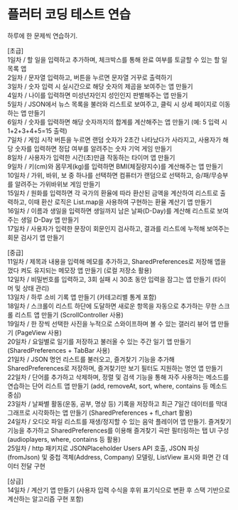 # 플러터 코딩 테스트 연습

하루에 한 문제씩 연습하기.

[초급]  
1일차 / 할 일을 입력하고 추가하며, 체크박스를 통해 완료 여부를 토글할 수 있는 할 일 목록 앱  
2일차 / 문자열 입력하고, 버튼을 누르면 문자열 거꾸로 출력하기  
3일차 / 숫자 입력 시 실시간으로 해당 숫자의 제곱을 보여주는 앱 만들기  
4일차 / 나이를 입력하면 미성년자인지 성인인지 판별해주는 앱 만들기  
5일차 / JSON에서 뉴스 목록을 불러와 리스트로 보여주고, 클릭 시 상세 페이지로 이동하는 앱 만들기  
6일차 / 숫자를 입력하면 해당 숫자까지의 합계를 계산해주는 앱 만들기 (예: 5 입력 시 1+2+3+4+5=15 출력)  
7일차 / 게임 시작 버튼을 누르면 랜덤 숫자가 2초간 나타났다가 사라지고, 사용자가 해당 숫자를 입력하면 정답 여부를 알려주는 숫자 기억 게임 만들기  
8일차 / 사용자가 입력한 시간(초)만큼 작동하는 타이머 앱 만들기  
9일차 / 키(cm)와 몸무게(kg)를 입력하면 BMI(체질량지수)를 계산해주는 앱 만들기  
10일차 / 가위, 바위, 보 중 하나를 선택하면 컴퓨터가 랜덤으로 선택하고, 승/패/무승부를 알려주는 가위바위보 게임 만들기  
15일차 / 원화를 입력하면 각 국가의 환율에 따라 환산된 금액을 계산하여 리스트로 출력하고, 이때 환산 로직은 List.map을 사용하여 구현하는 환율 계산기 앱 만들기  
16일차 / 이름과 생일을 입력하면 생일까지 남은 날짜(D-Day)를 계산해 리스트로 보여주는 생일 D-Day 앱 만들기  
17일차 / 사용자가 입력한 문장이 회문인지 검사하고, 결과를 리스트에 누적해 보여주는 회문 검사기 앱 만들기  

[중급]  
11일차 / 제목과 내용을 입력해 메모를 추가하고, SharedPreferences로 저장해 앱을 껐다 켜도 유지되는 메모장 앱 만들기 (로컬 저장소 활용)  
12일차 / 비밀번호를 입력하고, 3회 실패 시 30초 동안 입력을 잠그는 앱 만들기 (타이머 및 상태 관리)  
13일차 / 하루 소비 기록 앱 만들기 (카테고리별 통계 포함)  
18일차 / 스크롤이 리스트 하단에 도달하면 새로운 항목을 자동으로 추가하는 무한 스크롤 리스트 앱 만들기 (ScrollController 사용)  
19일차 / 한 장씩 선택한 사진을 누적으로 스와이프하며 볼 수 있는 갤러리 뷰어 앱 만들기 (PageView 사용)  
20일차 / 요일별로 일기를 저장하고 불러올 수 있는 주간 일기 앱 만들기 (SharedPreferences + TabBar 사용)  
21일차 / JSON 명언 리스트를 불러오고, 즐겨찾기 기능을 추가해 SharedPreferences로 저장하며, 즐겨찾기만 보기 필터도 지원하는 명언 앱 만들기  
22일차 / 단어를 추가하고 삭제하며, 정렬 및 검색 기능을 통해 자주 사용하는 메소드를 연습하는 단어 리스트 앱 만들기 (add, removeAt, sort, where, contains 등 메소드 중심)  
23일차 / 날짜별 활동(운동, 공부, 명상 등) 기록을 저장하고 최근 7일간 데이터를 막대그래프로 시각화하는 앱 만들기 (SharedPreferences + fl_chart 활용)  
24일차 / 오디오 파일 리스트를 재생/정지할 수 있는 음악 플레이어 앱 만들기. 즐겨찾기 기능을 추가하고 SharedPreferences를 이용해 즐겨찾기 곡만 필터링하는 탭 UI 구성 (audioplayers, where, contains 등 활용)  
25일차 / http 패키지로 JSONPlaceholder Users API 호출, JSON 파싱(fromJson) 및 중첩 객체(Address, Company) 모델링, ListView 표시와 화면 간 데이터 전달 구현  

[상급]  
14일차 / 계산기 앱 만들기 (사용자 입력 수식을 후위 표기식으로 변환 후 스택 기반으로 계산하는 알고리즘 구현 포함)  